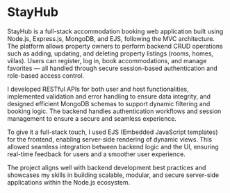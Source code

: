 # StayHub

StayHub is a full-stack accommodation booking web application built using Node.js, Express.js, MongoDB, and EJS, following the MVC architecture. The platform allows property owners to perform backend CRUD operations such as adding, updating, and deleting property listings (rooms, homes, villas). Users can register, log in, book accommodations, and manage favorites — all handled through secure session-based authentication and role-based access control.

I developed RESTful APIs for both user and host functionalities, implemented validation and error handling to ensure data integrity, and designed efficient MongoDB schemas to support dynamic filtering and booking logic. The backend handles authentication workflows and session management to ensure a secure and seamless experience.

To give it a full-stack touch, I used EJS (Embedded JavaScript templates) for the frontend, enabling server-side rendering of dynamic views. This allowed seamless integration between backend logic and the UI, ensuring real-time feedback for users and a smoother user experience.

The project aligns well with backend development best practices and showcases my skills in building scalable, modular, and secure server-side applications within the Node.js ecosystem.

